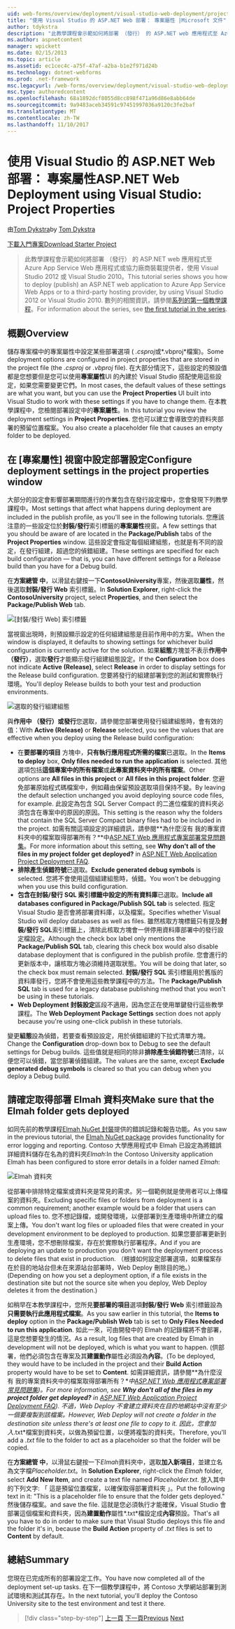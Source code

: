 ```yaml
---
uid: web-forms/overview/deployment/visual-studio-web-deployment/project-properties
title: "使用 Visual Studio 的 ASP.NET Web 部署： 專案屬性 |Microsoft 文件"
author: tdykstra
description: "此教學課程會示範如何將部署 （發行） 的 ASP.NET web 應用程式至 Azure App Service Web 應用程式或協力廠商裝載提供者，使用..."
ms.author: aspnetcontent
manager: wpickett
ms.date: 02/15/2013
ms.topic: article
ms.assetid: ec1cec4c-a75f-47af-a2ba-b1e2f971d24b
ms.technology: dotnet-webforms
ms.prod: .net-framework
msc.legacyurl: /web-forms/overview/deployment/visual-studio-web-deployment/project-properties
msc.type: authoredcontent
ms.openlocfilehash: 68a1892dcf8055d8cc898f471a96d86e8abb64de
ms.sourcegitcommit: 9a9483aceb34591c97451997036a9120c3fe2baf
ms.translationtype: MT
ms.contentlocale: zh-TW
ms.lasthandoff: 11/10/2017
---
```

<a name="aspnet-web-deployment-using-visual-studio-project-properties"></a><span data-ttu-id="b7622-103">使用 Visual Studio 的 ASP.NET Web 部署： 專案屬性</span><span class="sxs-lookup"><span data-stu-id="b7622-103">ASP.NET Web Deployment using Visual Studio: Project Properties</span></span>
====================
<span data-ttu-id="b7622-104">由[Tom Dykstra](https://github.com/tdykstra)</span><span class="sxs-lookup"><span data-stu-id="b7622-104">by [Tom Dykstra](https://github.com/tdykstra)</span></span>

[<span data-ttu-id="b7622-105">下載入門專案</span><span class="sxs-lookup"><span data-stu-id="b7622-105">Download Starter Project</span></span>](http://go.microsoft.com/fwlink/p/?LinkId=282627)

> <span data-ttu-id="b7622-106">此教學課程會示範如何將部署 （發行） 的 ASP.NET web 應用程式至 Azure App Service Web 應用程式或協力廠商裝載提供者，使用 Visual Studio 2012 或 Visual Studio 2010。</span><span class="sxs-lookup"><span data-stu-id="b7622-106">This tutorial series shows you how to deploy (publish) an ASP.NET web application to Azure App Service Web Apps or to a third-party hosting provider, by using Visual Studio 2012 or Visual Studio 2010.</span></span> <span data-ttu-id="b7622-107">數列的相關資訊，請參閱[系列的第一個教學課程](introduction.md)。</span><span class="sxs-lookup"><span data-stu-id="b7622-107">For information about the series, see [the first tutorial in the series](introduction.md).</span></span>


## <a name="overview"></a><span data-ttu-id="b7622-108">概觀</span><span class="sxs-lookup"><span data-stu-id="b7622-108">Overview</span></span>

<span data-ttu-id="b7622-109">儲存專案檔中的專案屬性中設定某些部署選項 ( *.csproj*或*.vbproj*檔案)。</span><span class="sxs-lookup"><span data-stu-id="b7622-109">Some deployment options are configured in project properties that are stored in the project file (the *.csproj* or *.vbproj* file).</span></span> <span data-ttu-id="b7622-110">在大部分情況下，這些設定的預設值都是您想要但是您可以使用**專案屬性**UI 的內建於 Visual Studio 搭配使用這些設定，如果您需要變更它們。</span><span class="sxs-lookup"><span data-stu-id="b7622-110">In most cases, the default values of these settings are what you want, but you can use the **Project Properties** UI built into Visual Studio to work with these settings if you have to change them.</span></span> <span data-ttu-id="b7622-111">在本教學課程中，您檢閱部署設定中的**專案屬性**。</span><span class="sxs-lookup"><span data-stu-id="b7622-111">In this tutorial you review the deployment settings in **Project Properties**.</span></span> <span data-ttu-id="b7622-112">您也可以建立會導致空的資料夾部署的預留位置檔案。</span><span class="sxs-lookup"><span data-stu-id="b7622-112">You also create a placeholder file that causes an empty folder to be deployed.</span></span>

## <a name="configure-deployment-settings-in-the-project-properties-window"></a><span data-ttu-id="b7622-113">在 [專案屬性] 視窗中設定部署設定</span><span class="sxs-lookup"><span data-stu-id="b7622-113">Configure deployment settings in the project properties window</span></span>

<span data-ttu-id="b7622-114">大部分的設定會影響部署期間進行的作業包含在發行設定檔中，您會發現下列教學課程中。</span><span class="sxs-lookup"><span data-stu-id="b7622-114">Most settings that affect what happens during deployment are included in the publish profile, as you'll see in the following tutorials.</span></span> <span data-ttu-id="b7622-115">您應該注意的一些設定位於**封裝/發行**索引標籤的**專案屬性**視窗。</span><span class="sxs-lookup"><span data-stu-id="b7622-115">A few settings that you should be aware of are located in the **Package/Publish** tabs of the **Project Properties** window.</span></span> <span data-ttu-id="b7622-116">這些設定會指定每個組建組態，也就是有不同的設定，在發行組建，超過您的偵錯組建。</span><span class="sxs-lookup"><span data-stu-id="b7622-116">These settings are specified for each build configuration — that is, you can have different settings for a Release build than you have for a Debug build.</span></span>

<span data-ttu-id="b7622-117">在**方案總管 中**，以滑鼠右鍵按一下**ContosoUniversity**專案，然後選取**屬性**，然後選取**封裝/發行 Web** 索引標籤。</span><span class="sxs-lookup"><span data-stu-id="b7622-117">In **Solution Explorer**, right-click the **ContosoUniversity** project, select **Properties**, and then select the **Package/Publish Web** tab.</span></span>

![[封裝/發行 Web] 索引標籤](project-properties/_static/image1.png)

<span data-ttu-id="b7622-119">當視窗出現時，則預設顯示設定的任何組建組態是目前作用中的方案。</span><span class="sxs-lookup"><span data-stu-id="b7622-119">When the window is displayed, it defaults to showing settings for whichever build configuration is currently active for the solution.</span></span> <span data-ttu-id="b7622-120">如果**組態**方塊並不表示**作用中 （發行）**，選取**發行**才能顯示發行組建組態設定。</span><span class="sxs-lookup"><span data-stu-id="b7622-120">If the **Configuration** box does not indicate **Active (Release)**, select **Release** in order to display settings for the Release build configuration.</span></span> <span data-ttu-id="b7622-121">您要將發行的組建部署到您的測試和實際執行環境。</span><span class="sxs-lookup"><span data-stu-id="b7622-121">You'll deploy Release builds to both your test and production environments.</span></span>

![選取的發行組建組態](project-properties/_static/image2.png)

<span data-ttu-id="b7622-123">與**作用中 （發行）**或**發行**您選取，請參閱您部署使用發行組建組態時，會有效的值：</span><span class="sxs-lookup"><span data-stu-id="b7622-123">With **Active (Release)** or **Release** selected, you see the values that are effective when you deploy using the Release build configuration:</span></span>

- <span data-ttu-id="b7622-124">在**要部署的項目** 方塊中，**只有執行應用程式所需的檔案**已選取。</span><span class="sxs-lookup"><span data-stu-id="b7622-124">In the **Items to deploy** box, **Only files needed to run the application** is selected.</span></span> <span data-ttu-id="b7622-125">其他選項包括**這個專案中的所有檔案**或**此專案資料夾中的所有檔案**。</span><span class="sxs-lookup"><span data-stu-id="b7622-125">Other options are **All files in this project** or **All files in this project folder**.</span></span> <span data-ttu-id="b7622-126">您避免部署原始程式碼檔案中，例如藉由保留預設選取項目保持不變。</span><span class="sxs-lookup"><span data-stu-id="b7622-126">By leaving the default selection unchanged you avoid deploying source code files, for example.</span></span> <span data-ttu-id="b7622-127">此設定為包含 SQL Server Compact 的二進位檔案的資料夾必須包含在專案中的原因的原因。</span><span class="sxs-lookup"><span data-stu-id="b7622-127">This setting is the reason why the folders that contain the SQL Server Compact binary files had to be included in the project.</span></span> <span data-ttu-id="b7622-128">如需有關這項設定的詳細資訊，請參閱**為什麼沒有 我的專案資料夾中的檔案取得部署所有？**中[ASP.NET Web 應用程式專案部署常見問題集](https://msdn.microsoft.com/en-us/library/ee942158.aspx)。</span><span class="sxs-lookup"><span data-stu-id="b7622-128">For more information about this setting, see **Why don't all of the files in my project folder get deployed?** in [ASP.NET Web Application Project Deployment FAQ](https://msdn.microsoft.com/en-us/library/ee942158.aspx).</span></span>
- <span data-ttu-id="b7622-129">**排除產生偵錯符號**已選取。</span><span class="sxs-lookup"><span data-stu-id="b7622-129">**Exclude generated debug symbols** is selected.</span></span> <span data-ttu-id="b7622-130">您將不會使用這個組建組態時，偵錯。</span><span class="sxs-lookup"><span data-stu-id="b7622-130">You won't be debugging when you use this build configuration.</span></span>
- <span data-ttu-id="b7622-131">**包含在封裝/發行 SQL 索引標籤中設定的所有資料庫**已選取。</span><span class="sxs-lookup"><span data-stu-id="b7622-131">**Include all databases configured in Package/Publish SQL tab** is selected.</span></span> <span data-ttu-id="b7622-132">指定 Visual Studio 是否會將部署資料庫，以及檔案。</span><span class="sxs-lookup"><span data-stu-id="b7622-132">Specifies whether Visual Studio will deploy databases as well as files.</span></span> <span data-ttu-id="b7622-133">雖然核取方塊標籤只有提及**封裝/發行 SQL**索引標籤上，清除此核取方塊會一併停用資料庫部署中的發行設定檔設定。</span><span class="sxs-lookup"><span data-stu-id="b7622-133">Although the check box label only mentions the **Package/Publish SQL** tab, clearing this check box would also disable database deployment that is configured in the publish profile.</span></span> <span data-ttu-id="b7622-134">您會進行的更新版本中，讓核取方塊必須維持選取狀態。</span><span class="sxs-lookup"><span data-stu-id="b7622-134">You will be doing that later, so the check box must remain selected.</span></span> <span data-ttu-id="b7622-135">**封裝/發行 SQL**  索引標籤用於舊版的資料庫發行，您將不會使用這些教學課程中的方法。</span><span class="sxs-lookup"><span data-stu-id="b7622-135">The **Package/Publish SQL** tab is used for a legacy database publishing method that you won't be using in these tutorials.</span></span>
- <span data-ttu-id="b7622-136">**Web Deployment 封裝設定**區段不適用，因為您正在使用單鍵發行這些教學課程。</span><span class="sxs-lookup"><span data-stu-id="b7622-136">The **Web Deployment Package Settings** section does not apply because you're using one-click publish in these tutorials.</span></span>

<span data-ttu-id="b7622-137">變更**組態**設為偵錯，若要查看預設設定，用於偵錯組建的下拉式清單方塊。</span><span class="sxs-lookup"><span data-stu-id="b7622-137">Change the **Configuration** drop-down box to Debug to see the default settings for Debug builds.</span></span> <span data-ttu-id="b7622-138">這些值就是相同的除非**排除產生偵錯符號**已清除，以便您可以偵錯，當您部署偵錯組建。</span><span class="sxs-lookup"><span data-stu-id="b7622-138">The values are the same, except **Exclude generated debug symbols** is cleared so that you can debug when you deploy a Debug build.</span></span>

## <a name="make-sure-that-the-elmah-folder-gets-deployed"></a><span data-ttu-id="b7622-139">請確定取得部署 Elmah 資料夾</span><span class="sxs-lookup"><span data-stu-id="b7622-139">Make sure that the Elmah folder gets deployed</span></span>

<span data-ttu-id="b7622-140">如同先前的教學課程[Elmah NuGet 封裝](http://www.hanselman.com/blog/NuGetPackageOfTheWeek7ELMAHErrorLoggingModulesAndHandlersWithSQLServerCompact.aspx)提供的錯誤記錄和報告功能。</span><span class="sxs-lookup"><span data-stu-id="b7622-140">As you saw in the previous tutorial, the [Elmah NuGet package](http://www.hanselman.com/blog/NuGetPackageOfTheWeek7ELMAHErrorLoggingModulesAndHandlersWithSQLServerCompact.aspx) provides functionality for error logging and reporting.</span></span> <span data-ttu-id="b7622-141">Contoso 大學應用程式中 Elmah 已設定為將錯誤詳細資料儲存在名為的資料夾*Elmah*:</span><span class="sxs-lookup"><span data-stu-id="b7622-141">In the Contoso University application Elmah has been configured to store error details in a folder named *Elmah*:</span></span>

![Elmah 資料夾](project-properties/_static/image3.png)

<span data-ttu-id="b7622-143">從部署中排除特定檔案或資料夾是常見的需求。另一個範例就是使用者可以上傳檔案的資料夾。</span><span class="sxs-lookup"><span data-stu-id="b7622-143">Excluding specific files or folders from deployment is a common requirement; another example would be a folder that users can upload files to.</span></span> <span data-ttu-id="b7622-144">您不想記錄檔，或開發環境，以便部署到生產環境中所建立的檔案上傳。</span><span class="sxs-lookup"><span data-stu-id="b7622-144">You don't want log files or uploaded files that were created in your development environment to be deployed to production.</span></span> <span data-ttu-id="b7622-145">如果您要部署更新到生產環境，您不想刪除檔案，存在於實際執行部署程序。</span><span class="sxs-lookup"><span data-stu-id="b7622-145">And if you are deploying an update to production you don't want the deployment process to delete files that exist in production.</span></span> <span data-ttu-id="b7622-146">（根據如何設定部署選項，如果檔案存在於目的地站台但未在來源站台部署時，Web Deploy 刪除目的地。）</span><span class="sxs-lookup"><span data-stu-id="b7622-146">(Depending on how you set a deployment option, if a file exists in the destination site but not the source site when you deploy, Web Deploy deletes it from the destination.)</span></span>

<span data-ttu-id="b7622-147">如稍早在本教學課程中，您所見**要部署的項目**選項**封裝/發行 Web**  索引標籤設為**只需要執行此應用程式檔案**。</span><span class="sxs-lookup"><span data-stu-id="b7622-147">As you saw earlier in this tutorial, the **Items to deploy** option in the **Package/Publish Web** tab is set to **Only Files Needed to run this application**.</span></span> <span data-ttu-id="b7622-148">如此一來，可由開發中的 Elmah 的記錄檔將不會部署，這是您想要發生的情況。</span><span class="sxs-lookup"><span data-stu-id="b7622-148">As a result, log files that are created by Elmah in development will not be deployed, which is what you want to happen.</span></span> <span data-ttu-id="b7622-149">(供部署，他們必須包含在專案及其**建置動作**屬性必須設為**內容**。</span><span class="sxs-lookup"><span data-stu-id="b7622-149">(To be deployed, they would have to be included in the project and their **Build Action** property would have to be set to **Content**.</span></span> <span data-ttu-id="b7622-150">如需詳細資訊，請參閱**為什麼沒有 我的專案資料夾中的檔案取得部署所有？**中[ASP.NET Web 應用程式專案部署常見問題集](https://msdn.microsoft.com/en-us/library/ee942158.aspx))。</span><span class="sxs-lookup"><span data-stu-id="b7622-150">For more information, see **Why don't all of the files in my project folder get deployed?** in [ASP.NET Web Application Project Deployment FAQ](https://msdn.microsoft.com/en-us/library/ee942158.aspx)).</span></span> <span data-ttu-id="b7622-151">不過，Web Deploy 不會建立資料夾在目的地網站中沒有至少一個要複製到該檔案。</span><span class="sxs-lookup"><span data-stu-id="b7622-151">However, Web Deploy will not create a folder in the destination site unless there's at least one file to copy to it.</span></span> <span data-ttu-id="b7622-152">因此，您會加入*.txt*檔案到資料夾，以做為預留位置，以便將複製的資料夾。</span><span class="sxs-lookup"><span data-stu-id="b7622-152">Therefore, you'll add a *.txt* file to the folder to act as a placeholder so that the folder will be copied.</span></span>

<span data-ttu-id="b7622-153">在**方案總管 中**，以滑鼠右鍵按一下*Elmah*資料夾中，選取**加入新項目**，並建立名為文字檔*Placeholder.txt*。</span><span class="sxs-lookup"><span data-stu-id="b7622-153">In **Solution Explorer**, right-click the *Elmah* folder, select **Add New Item**, and create a text file named *Placeholder.txt*.</span></span> <span data-ttu-id="b7622-154">放入其中的下列文字: 「 這是預留位置檔案，以確保取得部署資料夾 」。</span><span class="sxs-lookup"><span data-stu-id="b7622-154">Put the following text in it: "This is a placeholder file to ensure that the folder gets deployed."</span></span> <span data-ttu-id="b7622-155">然後儲存檔案。</span><span class="sxs-lookup"><span data-stu-id="b7622-155">and save the file.</span></span> <span data-ttu-id="b7622-156">這就是您必須執行才能確保，Visual Studio 會部署這個檔案和資料夾，因為**建置動作**屬性*.txt*檔設定成**內容**預設。</span><span class="sxs-lookup"><span data-stu-id="b7622-156">That's all you have to do in order to make sure that Visual Studio deploys this file and the folder it's in, because the **Build Action** property of *.txt* files is set to **Content** by default.</span></span>

## <a name="summary"></a><span data-ttu-id="b7622-157">總結</span><span class="sxs-lookup"><span data-stu-id="b7622-157">Summary</span></span>

<span data-ttu-id="b7622-158">您現在已完成所有的部署設定工作。</span><span class="sxs-lookup"><span data-stu-id="b7622-158">You have now completed all of the deployment set-up tasks.</span></span> <span data-ttu-id="b7622-159">在下一個教學課程中，將 Contoso 大學網站部署到測試環境和測試其存在。</span><span class="sxs-lookup"><span data-stu-id="b7622-159">In the next tutorial, you'll deploy the Contoso University site to the test environment and test it there.</span></span>

>[!div class="step-by-step"]
<span data-ttu-id="b7622-160">[上一頁](web-config-transformations.md)
[下一頁](deploying-to-iis.md)</span><span class="sxs-lookup"><span data-stu-id="b7622-160">[Previous](web-config-transformations.md)
[Next](deploying-to-iis.md)</span></span>
